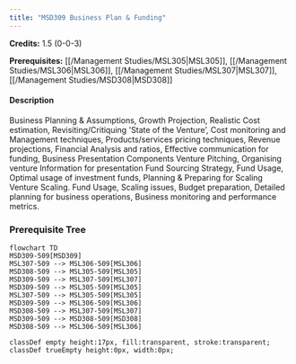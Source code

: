 ```yaml
---
title: "MSD309 Business Plan & Funding"
---
```

**Credits:** 1.5 (0-0-3)

**Prerequisites:** [[/Management Studies/MSL305|MSL305]], [[/Management Studies/MSL306|MSL306]], [[/Management Studies/MSL307|MSL307]], [[/Management Studies/MSD308|MSD308]]

#### Description
Business Planning & Assumptions, Growth Projection, Realistic Cost estimation, Revisiting/Critiquing 'State of the Venture’, Cost monitoring and Management techniques, Products/services pricing techniques, Revenue projections, Financial Analysis and ratios, Effective communication for funding, Business Presentation Components Venture Pitching, Organising venture Information for presentation Fund Sourcing Strategy, Fund Usage, Optimal usage of investment funds, Planning & Preparing for Scaling Venture Scaling. Fund Usage, Scaling issues, Budget preparation, Detailed planning for business operations, Business monitoring and performance metrics.

### Prerequisite Tree

```mermaid
flowchart TD
MSD309-509[MSD309]
MSL307-509 --> MSL306-509[MSL306]
MSD308-509 --> MSL305-509[MSL305]
MSD309-509 --> MSL307-509[MSL307]
MSD309-509 --> MSL305-509[MSL305]
MSL307-509 --> MSL305-509[MSL305]
MSD309-509 --> MSL306-509[MSL306]
MSD308-509 --> MSL307-509[MSL307]
MSD309-509 --> MSD308-509[MSD308]
MSD308-509 --> MSL306-509[MSL306]

classDef empty height:17px, fill:transparent, stroke:transparent;
classDef trueEmpty height:0px, width:0px;
```